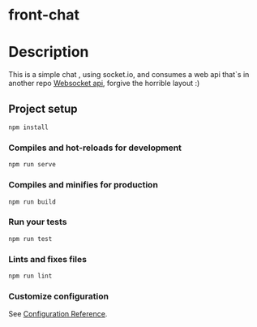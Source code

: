 # front-chat

# Description
This is a simple chat , using socket.io, and consumes a web api that`s in another repo [Websocket api](https://github.com/yanccprogramador/express-websocket), forgive the horrible layout :)

## Project setup
```
npm install
```

### Compiles and hot-reloads for development
```
npm run serve
```

### Compiles and minifies for production
```
npm run build
```

### Run your tests
```
npm run test
```

### Lints and fixes files
```
npm run lint
```

### Customize configuration
See [Configuration Reference](https://cli.vuejs.org/config/).

